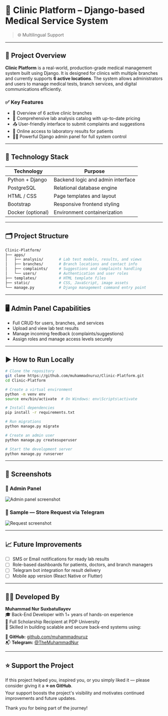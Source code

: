 # 🏥 Clinic Platform – Django-based Medical Service System

> 🌐 Multilingual Support

---

## 🔎 Project Overview

**Clinic Platform** is a real-world, production-grade medical management system built using Django. It is designed for clinics with multiple branches and currently supports **6 active locations**. The system allows administrators and users to manage medical tests, branch services, and digital communications efficiently.

### ✅ Key Features

- 🏥 Overview of 6 active clinic branches
- 💸 Comprehensive lab analysis catalog with up-to-date pricing
- 📤 User-friendly interface to submit complaints and suggestions
- 📃 Online access to laboratory results for patients
- 🧑‍⚕️ Powerful Django admin panel for full system control

---

## 🧰 Technology Stack

| Technology       | Purpose                            |
|------------------|-------------------------------------|
| Python + Django  | Backend logic and admin interface  |
| PostgreSQL       | Relational database engine         |
| HTML / CSS       | Page templates and layout          |
| Bootstrap        | Responsive frontend styling        |
| Docker (optional)| Environment containerization       |

---

## 🗂️ Project Structure

```bash
Clinic-Platform/
├── apps/
│   ├── analysis/       # Lab test models, results, and views
│   ├── branches/       # Branch locations and contact info
│   ├── complaints/     # Suggestions and complaints handling
│   └── users/          # Authentication and user roles
├── templates/          # HTML template files
├── static/             # CSS, JavaScript, image assets
└── manage.py           # Django management command entry point
```

---

## 🖥️ Admin Panel Capabilities

- Full CRUD for users, branches, and services
- Upload and view lab test results
- Manage incoming feedback (complaints/suggestions)
- Assign roles and manage access levels securely

---

## ▶️ How to Run Locally

```bash
# Clone the repository
git clone https://github.com/muhammadnuruz/Clinic-Platform.git
cd Clinic-Platform

# Create a virtual environment
python -m venv env
source env/bin/activate  # On Windows: env\Scripts\activate

# Install dependencies
pip install -r requirements.txt

# Run migrations
python manage.py migrate

# Create an admin user
python manage.py createsuperuser

# Start the development server
python manage.py runserver
```

---

## 📸 Screenshots

### 🧾 Admin Panel
![Admin panel screenshot](https://github.com/user-attachments/assets/65ba6278-c335-429a-94f7-16c249f42af1)

### 🧾 Sample — Store Request via Telegram
![Request screenshot](https://github.com/user-attachments/assets/0bc483c5-daa3-44c7-b704-24e463b8658b)

---

## 📈 Future Improvements

- [ ] SMS or Email notifications for ready lab results
- [ ] Role-based dashboards for patients, doctors, and branch managers
- [ ] Telegram bot integration for result delivery
- [ ] Mobile app version (React Native or Flutter)

---

## 👨‍💻 Developed By

**Muhammad Nur Suxbatullayev**  
🎓 Back-End Developer with 1+ years of hands-on experience  
🏫 Full Scholarship Recipient at PDP University  
🧠 Skilled in building scalable and secure back-end systems using:  

🔗 **GitHub:** [github.com/muhammadnuruz](https://github.com/muhammadnuruz)  
📬 **Telegram:** [@TheMuhammadNur](https://t.me/TheMuhammadNur)

---

## ⭐ Support the Project

If this project helped you, inspired you, or you simply liked it — please consider giving it a **⭐ on GitHub**.  
Your support boosts the project's visibility and motivates continued improvements and future updates.

Thank you for being part of the journey!
